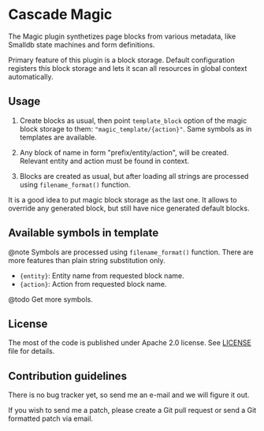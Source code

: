 Cascade Magic
=============

The Magic plugin synthetizes page blocks from various metadata, like Smalldb
state machines and form definitions.

Primary feature of this plugin is a block storage. Default configuration
registers this block storage and lets it scan all resources in global context
automatically.


Usage
-----

  1. Create blocks as usual, then point `template_block` option of the magic
     block storage to them: `"magic_template/{action}"`. Same symbols as in
     templates are available.

  2. Any block of name in form "prefix/entity/action", will be created.
     Relevant entity and action must be found in context.

  3. Blocks are created as usual, but after loading all strings are processed
     using `filename_format()` function.

It is a good idea to put magic block storage as the last one. It allows to
override any generated block, but still have nice generated default blocks.


Available symbols in template
-----------------------------

@note Symbols are processed using `filename_format()` function. There are more
  features than plain string substitution only.

  - `{entity}`: Entity name from requested block name.
  - `{action}`: Action from requested block name.

@todo Get more symbols.

License
-------

The most of the code is published under Apache 2.0 license. See [LICENSE](doc/license.md) file for details.



Contribution guidelines
-----------------------

There is no bug tracker yet, so send me an e-mail and we will figure it out.

If you wish to send me a patch, please create a Git pull request or send a Git formatted patch via email.

